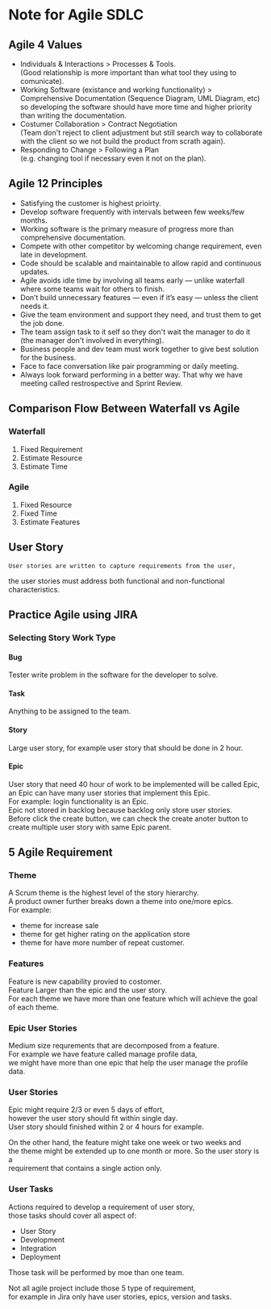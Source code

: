 # Note for Agile SDLC

## Agile 4 Values

- Individuals & Interactions > Processes & Tools.</br>(Good relationship is more important than what tool they using to comunicate).
- Working Software (existance and working functionality) > Comprehensive Documentation (Sequence Diagram, UML Diagram, etc)</br>so developing the software should have more time and higher priority than writing the documentation.
- Costumer Collaboration > Contract Negotiation</br>(Team don't reject to client adjustment but still search way to collaborate with the client so we not build the product from scrath again).
- Responding to Change > Following a Plan</br>(e.g. changing tool if necessary even it not on the plan).

## Agile 12 Principles

- Satisfying the customer is highest prioirty.
- Develop software frequently with intervals between few weeks/few months.
- Working software is the primary measure of progress more than comprehensive documentation.
- Compete with other competitor by welcoming change requirement, even late in development.
- Code should be scalable and maintainable to allow rapid and continuous updates.
- Agile avoids idle time by involving all teams early — unlike waterfall where some teams wait for others to finish.
- Don’t build unnecessary features — even if it’s easy — unless the client needs it.
- Give the team environment and support they need, and trust them to get the job done.
- The team assign task to it self so they don't wait the manager to do it (the manager don't involved in everything).
- Business people and dev team must work together to give best solution for the business.
- Face to face conversation like pair programming or daily meeting.
- Always look forward performing in a better way. That why we have meeting called restrospective and Sprint Review.

## Comparison Flow Between Waterfall vs Agile

### Waterfall

1. Fixed Requirement
2. Estimate Resource
3. Estimate Time

### Agile

1. Fixed Resource
2. Fixed Time
3. Estimate Features

## User Story

    User stories are written to capture requirements from the user, 
the user stories must address both functional and non-functional characteristics.

## Practice Agile using JIRA

### Selecting Story Work Type

#### Bug

Tester write problem in the software for the developer to solve.

#### Task

Anything to be assigned to the team.

#### Story

Large user story, for example user story that should be done in 2 hour.

#### Epic

User story that need 40 hour of work to be implemented will be called Epic,</br>
an Epic can have many user stories that implement this Epic.</br>
For example: login functionality is an Epic.</br>
Epic not stored in backlog because backlog only store user stories.</br>
Before click the create button, we can check the create anoter button to create multiple user story with same Epic parent.

## 5 Agile Requirement

### Theme

A Scrum theme is the highest level of the story hierarchy.</br>
A product owner further breaks down a theme into one/more epics.</br>
For example:

- theme for increase sale
- theme for get higher rating on the application store
- theme for have more number of repeat customer.

### Features

Feature is new capability provied to costomer.</br>
Feature Larger than the epic and the user story.</br>
For each theme we have more than one feature which will achieve the goal of each theme.</br>

### Epic User Stories

Medium size requrements that are decomposed from a feature.</br>
For example we have feature called manage profile data,</br>
we might have more than one epic that help the user manage the profile data.

### User Stories

Epic might require 2/3 or even 5 days of effort,</br>
however the user story should fit within single day.</br>
User story should finished within 2 or 4 hours for example.</br>

On the other hand, the feature might take one week or two weeks and</br>
the theme might be extended up to one month or more. So the user story is a</br>
requirement that contains a single action only.

### User Tasks

Actions required to develop a requirement of user story,</br>
those tasks should cover all aspect of:

- User Story
- Development
- Integration
- Deployment

Those task will be performed by moe than one team.

Not all agile project include those 5 type of requirement,</br>
for example in Jira only have user stories, epics, version and tasks.
